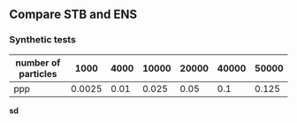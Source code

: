 ## Compare STB and ENS
### Synthetic tests

| number of particles | 1000   | 4000 | 10000 | 20000 | 40000 | 50000 |
|---------------------|--------|------|-------|-------|-------|-------|
| ppp                 | 0.0025 | 0.01 | 0.025 | 0.05  | 0.1   | 0.125 |

$\mathbf{sd}$

